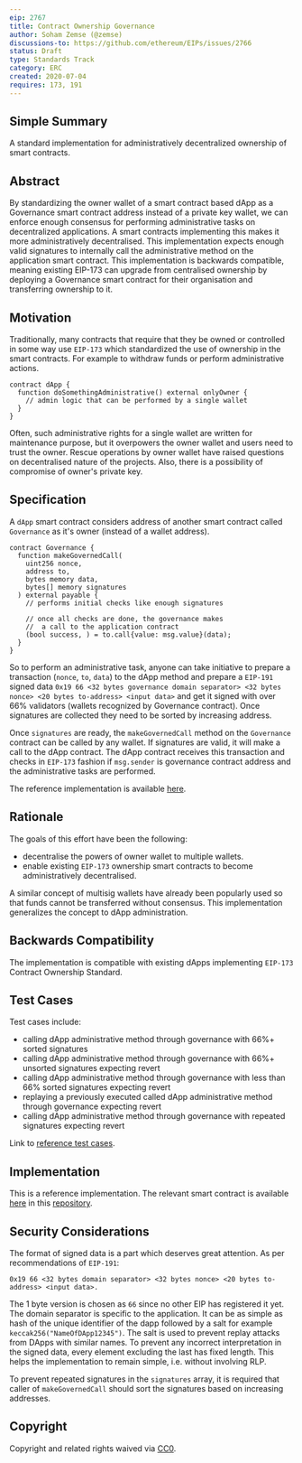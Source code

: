 ```yaml
---
eip: 2767
title: Contract Ownership Governance
author: Soham Zemse (@zemse)
discussions-to: https://github.com/ethereum/EIPs/issues/2766
status: Draft
type: Standards Track
category: ERC
created: 2020-07-04
requires: 173, 191
---
```


## Simple Summary

<!--"If you can't explain it simply, you don't understand it well enough." Provide a simplified and layman-accessible explanation of the EIP.-->

A standard implementation for administratively decentralized ownership of smart contracts.

## Abstract

<!--A short (~200 word) description of the technical issue being addressed.-->

By standardizing the owner wallet of a smart contract based dApp as a Governance smart contract address instead of a private key wallet, we can enforce enough consensus for performing administrative tasks on decentralized applications. A smart contracts implementing this makes it more administratively decentralised. This implementation expects enough valid signatures to internally call the administrative method on the application smart contract. This implementation is backwards compatible, meaning existing EIP-173 can upgrade from centralised ownership by deploying a Governance smart contract for their organisation and transferring ownership to it.

## Motivation

<!--The motivation is critical for EIPs that want to change the Ethereum protocol. It should clearly explain why the existing protocol specification is inadequate to address the problem that the EIP solves. EIP submissions without sufficient motivation may be rejected outright.-->

Traditionally, many contracts that require that they be owned or controlled in some way use `EIP-173` which standardized the use of ownership in the smart contracts. For example to withdraw funds or perform administrative actions.

```solidity
contract dApp {
  function doSomethingAdministrative() external onlyOwner {
    // admin logic that can be performed by a single wallet
  }
}
```

Often, such administrative rights for a single wallet are written for maintenance purpose, but it overpowers the owner wallet and users need to trust the owner. Rescue operations by owner wallet have raised questions on decentralised nature of the projects. Also, there is a possibility of compromise of owner's private key.

## Specification

<!--The technical specification should describe the syntax and semantics of any new feature. The specification should be detailed enough to allow competing, interoperable implementations for any of the current Ethereum platforms (go-ethereum, parity, cpp-ethereum, ethereumj, ethereumjs, and [others](https://github.com/ethereum/wiki/wiki/Clients)).-->

A `dApp` smart contract considers address of another smart contract called `Governance` as it's owner (instead of a wallet address).

```solidity
contract Governance {
  function makeGovernedCall(
    uint256 nonce,
    address to,
    bytes memory data,
    bytes[] memory signatures
  ) external payable {
    // performs initial checks like enough signatures

    // once all checks are done, the governance makes
    //  a call to the application contract
    (bool success, ) = to.call{value: msg.value}(data);
  }
}
```

So to perform an administrative task, anyone can take initiative to prepare a transaction (`nonce`, `to`, `data`) to the dApp method and prepare a `EIP-191` signed data `0x19 66 <32 bytes governance domain separator> <32 bytes nonce> <20 bytes to-address> <input data>` and get it signed with over 66% validators (wallets recognized by Governance contract). Once signatures are collected they need to be sorted by increasing address.

Once `signatures` are ready, the `makeGovernedCall` method on the `Governance` contract can be called by any wallet. If signatures are valid, it will make a call to the dApp contract. The dApp contract receives this transaction and checks in `EIP-173` fashion if `msg.sender` is governance contract address and the administrative tasks are performed.

The reference implementation is available [here](https://github.com/zemse/smart-contract-governance/blob/master/contracts/SimpleGovernance/Governance.sol).

## Rationale

<!--The rationale fleshes out the specification by describing what motivated the design and why particular design decisions were made. It should describe alternate designs that were considered and related work, e.g. how the feature is supported in other languages. The rationale may also provide evidence of consensus within the community, and should discuss important objections or concerns raised during discussion.-->

The goals of this effort have been the following:

- decentralise the powers of owner wallet to multiple wallets.
- enable existing `EIP-173` ownership smart contracts to become administratively decentralised.

A similar concept of multisig wallets have already been popularly used so that funds cannot be transferred without consensus. This implementation generalizes the concept to dApp administration.

## Backwards Compatibility

<!--All EIPs that introduce backwards incompatibilities must include a section describing these incompatibilities and their severity. The EIP must explain how the author proposes to deal with these incompatibilities. EIP submissions without a sufficient backwards compatibility treatise may be rejected outright.-->

The implementation is compatible with existing dApps implementing `EIP-173` Contract Ownership Standard.

## Test Cases

<!--Test cases for an implementation are mandatory for EIPs that are affecting consensus changes. Other EIPs can choose to include links to test cases if applicable.-->

Test cases include:

- calling dApp administrative method through governance with 66%+ sorted signatures
- calling dApp administrative method through governance with 66%+ unsorted signatures expecting revert
- calling dApp administrative method through governance with less than 66% sorted signatures expecting revert
- replaying a previously executed called dApp administrative method through governance expecting revert
- calling dApp administrative method through governance with repeated signatures expecting revert

Link to [reference test cases](https://github.com/zemse/contract-ownership-governance/blob/master/test/suites/SimpleGovernance.test.ts).

## Implementation

<!--The implementations must be completed before any EIP is given status "Final", but it need not be completed before the EIP is accepted. While there is merit to the approach of reaching consensus on the specification and rationale before writing code, the principle of "rough consensus and running code" is still useful when it comes to resolving many discussions of API details.-->

This is a reference implementation. The relevant smart contract is available [here](https://github.com/zemse/smart-contract-governance/blob/master/contracts/SimpleGovernance/Governance.sol) in this [repository](https://github.com/zemse/contract-ownership-governance).

## Security Considerations

<!--All EIPs must contain a section that discusses the security implications/considerations relevant to the proposed change. Include information that might be important for security discussions, surfaces risks and can be used throughout the life cycle of the proposal. E.g. include security-relevant design decisions, concerns, important discussions, implementation-specific guidance and pitfalls, an outline of threats and risks and how they are being addressed. EIP submissions missing the "Security Considerations" section will be rejected. An EIP cannot proceed to status "Final" without a Security Considerations discussion deemed sufficient by the reviewers.-->

The format of signed data is a part which deserves great attention. As per recommendations of `EIP-191`:

```
0x19 66 <32 bytes domain separator> <32 bytes nonce> <20 bytes to-address> <input data>.
```

The 1 byte version is chosen as `66` since no other EIP has registered it yet. The domain separator is specific to the application. It can be as simple as hash of the unique identifier of the dapp followed by a salt for example `keccak256("NameOfDApp12345")`. The salt is used to prevent replay attacks from DApps with similar names. To prevent any incorrect interpretation in the signed data, every element excluding the last has fixed length. This helps the implementation to remain simple, i.e. without involving RLP.

To prevent repeated signatures in the `signatures` array, it is required that caller of `makeGovernedCall` should sort the signatures based on increasing addresses.

## Copyright

Copyright and related rights waived via [CC0](https://creativecommons.org/publicdomain/zero/1.0/).
